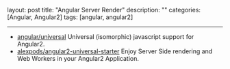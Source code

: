 layout: post
title: "Angular Server Render"
description: ""
categories: [Angular, Angular2]
tags: [angular, angular2]

---

- [angular/universal](https://github.com/angular/universal) Universal (isomorphic) javascript support for Angular2.
- [alexpods/angular2-universal-starter](https://github.com/alexpods/angular2-universal-starter) Enjoy Server Side rendering and Web Workers in your Angular2 Application.
